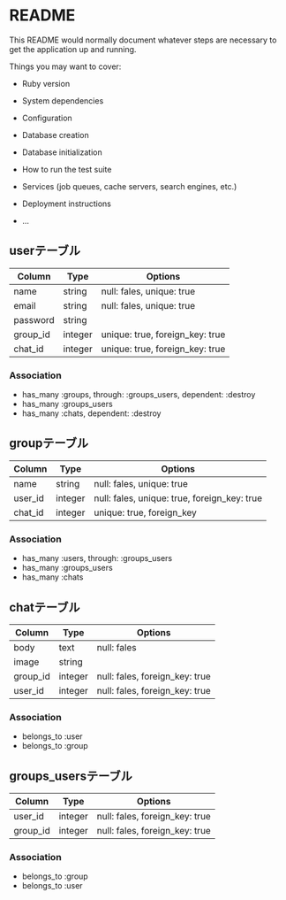 # README

This README would normally document whatever steps are necessary to get the
application up and running.

Things you may want to cover:

* Ruby version

* System dependencies

* Configuration

* Database creation

* Database initialization

* How to run the test suite

* Services (job queues, cache servers, search engines, etc.)

* Deployment instructions

* ...

## userテーブル

|Column|Type|Options|
|------|----|-------|
|name|string|null: fales, unique: true|
|email|string|null: fales, unique: true|
|password|string||null: fales|
|group_id|integer|unique: true, foreign_key: true|
|chat_id|integer|unique: true, foreign_key: true|

### Association
- has_many :groups, through: :groups_users, dependent: :destroy
- has_many :groups_users
- has_many :chats, dependent: :destroy


## groupテーブル
|Column|Type|Options|
|------|----|-------|
|name|string|null: fales, unique: true|
|user_id|integer|null: fales, unique: true, foreign_key: true|
|chat_id|integer|unique: true, foreign_key|

### Association
- has_many :users, through: :groups_users
- has_many :groups_users
- has_many :chats


## chatテーブル
|Column|Type|Options|
|------|----|-------|
|body|text|null: fales|
|image|string|
|group_id|integer|null: fales, foreign_key: true|
|user_id|integer|null: fales, foreign_key: true|

### Association
- belongs_to :user
- belongs_to :group

## groups_usersテーブル

|Column|Type|Options|
|------|----|-------|
|user_id|integer|null: fales, foreign_key: true|
|group_id|integer|null: fales, foreign_key: true|

### Association
- belongs_to :group
- belongs_to :user